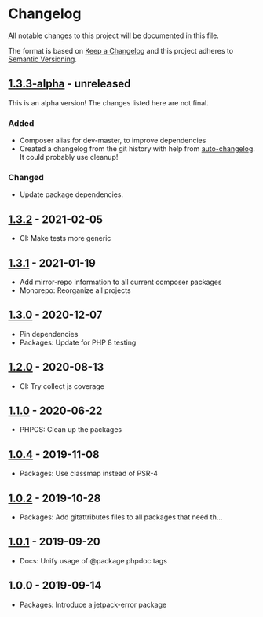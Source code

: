 # Changelog

All notable changes to this project will be documented in this file.

The format is based on [Keep a Changelog](https://keepachangelog.com/en/1.0.0/)
and this project adheres to [Semantic Versioning](https://semver.org/spec/v2.0.0.html).

## [1.3.3-alpha] - unreleased

This is an alpha version! The changes listed here are not final.

### Added
- Composer alias for dev-master, to improve dependencies
- Created a changelog from the git history with help from [auto-changelog](https://www.npmjs.com/package/auto-changelog). It could probably use cleanup!

### Changed
- Update package dependencies.

## [1.3.2] - 2021-02-05

- CI: Make tests more generic

## [1.3.1] - 2021-01-19

- Add mirror-repo information to all current composer packages
- Monorepo: Reorganize all projects

## [1.3.0] - 2020-12-07

- Pin dependencies
- Packages: Update for PHP 8 testing

## [1.2.0] - 2020-08-13

- CI: Try collect js coverage

## [1.1.0] - 2020-06-22

- PHPCS: Clean up the packages

## [1.0.4] - 2019-11-08

- Packages: Use classmap instead of PSR-4

## [1.0.2] - 2019-10-28

- Packages: Add gitattributes files to all packages that need th…

## [1.0.1] - 2019-09-20

- Docs: Unify usage of @package phpdoc tags

## 1.0.0 - 2019-09-14

- Packages: Introduce a jetpack-error package

[1.3.3-alpha]: https://github.com/Automattic/jetpack-error/compare/v1.3.2...v1.3.3-alpha
[1.3.2]: https://github.com/Automattic/jetpack-error/compare/v1.3.1...v1.3.2
[1.3.1]: https://github.com/Automattic/jetpack-error/compare/v1.3.0...v1.3.1
[1.3.0]: https://github.com/Automattic/jetpack-error/compare/v1.2.0...v1.3.0
[1.2.0]: https://github.com/Automattic/jetpack-error/compare/v1.1.0...v1.2.0
[1.1.0]: https://github.com/Automattic/jetpack-error/compare/v1.0.4...v1.1.0
[1.0.4]: https://github.com/Automattic/jetpack-error/compare/v1.0.2...v1.0.4
[1.0.2]: https://github.com/Automattic/jetpack-error/compare/v1.0.1...v1.0.2
[1.0.1]: https://github.com/Automattic/jetpack-error/compare/v1.0.0...v1.0.1
